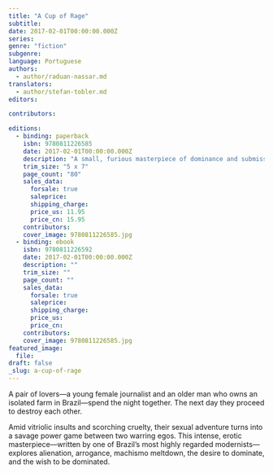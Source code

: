 ```yaml
---
title: "A Cup of Rage"
subtitle:
date: 2017-02-01T00:00:00.000Z
series:
genre: "fiction"
subgenre:
language: Portuguese
authors:
  - author/raduan-nassar.md
translators:
  - author/stefan-tobler.md
editors:

contributors:

editions:
  - binding: paperback
    isbn: 9780811226585
    date: 2017-02-01T00:00:00.000Z
    description: "A small, furious masterpiece of dominance and submission "
    trim_size: "5 x 7"
    page_count: "80"
    sales_data:
      forsale: true
      saleprice:
      shipping_charge:
      price_us: 11.95
      price_cn: 15.95
    contributors:
    cover_image: 9780811226585.jpg
  - binding: ebook
    isbn: 9780811226592
    date: 2017-02-01T00:00:00.000Z
    description: ""
    trim_size: ""
    page_count: ""
    sales_data:
      forsale: true
      saleprice:
      shipping_charge:
      price_us:
      price_cn:
    contributors:
    cover_image: 9780811226585.jpg
featured_image:
  file:
draft: false
_slug: a-cup-of-rage
---
```


A pair of lovers—a young female journalist and an older man who owns an isolated farm in Brazil—spend the night together. The next day they proceed to destroy each other.

Amid vitriolic insults and scorching cruelty, their sexual adventure turns into a savage power game between two warring egos. This intense, erotic masterpiece—written by one of Brazil’s most highly regarded modernists—explores alienation, arrogance, machismo meltdown, the desire to dominate, and the wish to be dominated.

